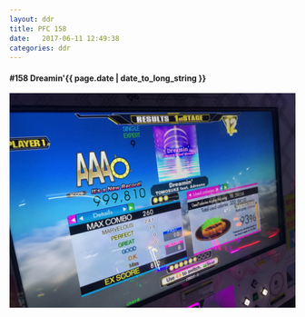 ```yaml
---
layout: ddr
title: PFC 158
date:   2017-06-11 12:49:38
categories: ddr
---
```


#### **#158** Dreamin'<span class="pull-right">{{ page.date | date_to_long_string }}</span>
![](/images/pfc/158_Dreamin'.jpg)
